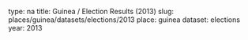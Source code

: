 type: na
title: Guinea / Election Results (2013)
slug: places/guinea/datasets/elections/2013
place: guinea
dataset: elections
year: 2013
